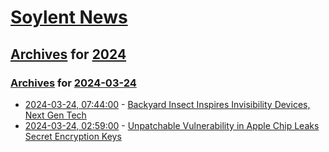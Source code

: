 # [Soylent News](../../../README.md)

## [Archives](../../index.md) for [2024](../index.md)

### [Archives](../../index.md) for [2024-03-24](index.md)

* [2024-03-24, 07:44:00](https://soylentnews.org/article.pl?sid=24/03/23/0129240&from=rss) - [Backyard Insect Inspires Invisibility Devices, Next Gen Tech](https://soylentnews.org/article.pl?sid=24/03/23/0129240&from=rss)
* [2024-03-24, 02:59:00](https://soylentnews.org/article.pl?sid=24/03/23/0126253&from=rss) - [Unpatchable Vulnerability in Apple Chip Leaks Secret Encryption Keys](https://soylentnews.org/article.pl?sid=24/03/23/0126253&from=rss)
